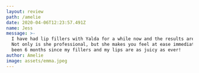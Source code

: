 ```yaml
---
layout: review
path: /amelie
date: 2020-04-06T12:23:57.491Z
name: Jess
message: >-
  I have had lip fillers with Yalda for a while now and the results are amazing.
  Not only is she professional, but she makes you feel at ease immediately. It’s
  been 6 months since my fillers and my lips are as juicy as ever!
author: Amelie
image: assets/emma.jpeg
---
```

